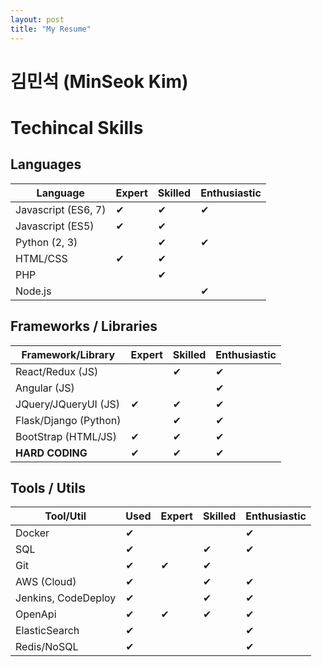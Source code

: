 ```yaml
---
layout: post
title: "My Resume"
---
```


# 김민석 (MinSeok Kim)

# Techincal Skills
## Languages

| Language            | Expert | Skilled | Enthusiastic |
|---------------------|--------|---------|--------------|
| Javascript (ES6, 7) | ✔      | ✔       | ✔            |
| Javascript (ES5)    | ✔      | ✔       |              |
| Python (2, 3)       |        | ✔       | ✔            |
| HTML/CSS            | ✔      | ✔       |              |
| PHP                 |        | ✔       |              |
| Node.js             |        |         | ✔            |

## Frameworks / Libraries

| Framework/Library     | Expert | Skilled | Enthusiastic |
|-----------------------|--------|---------|--------------|
| React/Redux (JS)      |        | ✔       | ✔            |
| Angular (JS)          |        |         | ✔            |
| JQuery/JQueryUI (JS)  | ✔      | ✔       | ✔            |
| Flask/Django (Python) |        | ✔       | ✔            |
| BootStrap (HTML/JS)   | ✔      | ✔       | ✔            |
| **HARD CODING**       | ✔      | ✔       | ✔            |

## Tools / Utils

| Tool/Util           | Used | Expert | Skilled | Enthusiastic |
|---------------------|------|--------|---------|--------------|
| Docker              | ✔    |        |         | ✔            |
| SQL                 | ✔    |        | ✔       | ✔            |
| Git                 | ✔    | ✔      | ✔       |              |
| AWS (Cloud)         | ✔    |        | ✔       | ✔            |
| Jenkins, CodeDeploy | ✔    |        | ✔       | ✔            |
| OpenApi             | ✔    | ✔      | ✔       | ✔            |
| ElasticSearch       | ✔    |        |         | ✔            |
| Redis/NoSQL         | ✔    |        |         | ✔            |